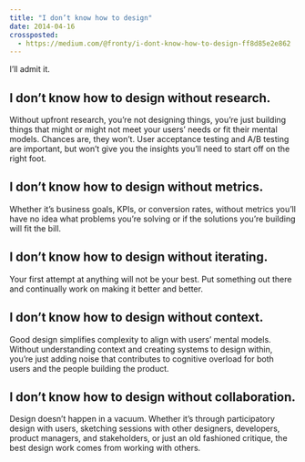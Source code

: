 ```yaml
---
title: "I don’t know how to design"
date: 2014-04-16
crossposted:
  - https://medium.com/@fronty/i-dont-know-how-to-design-ff8d85e2e862
---
```


I’ll admit it.

## I don’t know how to design without research.

Without upfront research, you’re not designing things, you’re just building things that might or might not meet your users’ needs or fit their mental models. Chances are, they won’t. User acceptance testing and A/B testing are important, but won’t give you the insights you’ll need to start off on the right foot.

## I don’t know how to design without metrics.

Whether it’s business goals, KPIs, or conversion rates, without metrics you’ll have no idea what problems you’re solving or if the solutions you’re building will fit the bill.

## I don’t know how to design without iterating.

Your first attempt at anything will not be your best. Put something out there and continually work on making it better and better.

## I don’t know how to design without context.

Good design simplifies complexity to align with users’ mental models. Without understanding context and creating systems to design within, you’re just adding noise that contributes to cognitive overload for both users and the people building the product.

## I don’t know how to design without collaboration.

Design doesn’t happen in a vacuum. Whether it’s through participatory design with users, sketching sessions with other designers, developers, product managers, and stakeholders, or just an old fashioned critique, the best design work comes from working with others.
